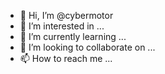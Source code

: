 - 👋 Hi, I’m @cybermotor
- 👀 I’m interested in ...
- 🌱 I’m currently learning ...
- 💞️ I’m looking to collaborate on ...
- 📫 How to reach me ...

<!---
cybermotor/cybermotor is a ✨ special ✨ repository because its `README.md` (this file) appears on your GitHub profile.
You can click the Preview link to take a look at your changes.
--->
